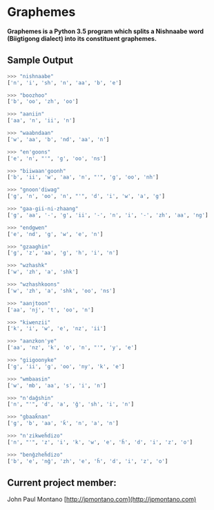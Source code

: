 # Graphemes

**Graphemes is a Python 3.5 program which splits a Nishnaabe word (Biigtigong dialect) into its constituent graphemes.**


## Sample Output

```python
>>> "nishnaabe"
['n', 'i', 'sh', 'n', 'aa', 'b', 'e']

>>> "boozhoo"
['b', 'oo', 'zh', 'oo']

>>> "aaniin"
['aa', 'n', 'ii', 'n']

>>> "waabndaan"
['w', 'aa', 'b', 'nd', 'aa', 'n']

>>> "en'goons"
['e', 'n', "'", 'g', 'oo', 'ns']

>>> "biiwaan'goonh"
['b', 'ii', 'w', 'aa', 'n', "'", 'g', 'oo', 'nh']

>>> "gnoon'diwag"
['g', 'n', 'oo', 'n', "'", 'd', 'i', 'w', 'a', 'g']

>>> "gaa-gii-ni-zhaang"
['g', 'aa', '-', 'g', 'ii', '-', 'n', 'i', '-', 'zh', 'aa', 'ng']

>>> "endgwen"
['e', 'nd', 'g', 'w', 'e', 'n']

>>> "gzaaghin"
['g', 'z', 'aa', 'g', 'h', 'i', 'n']

>>> "wzhashk"
['w', 'zh', 'a', 'shk']

>>> "wzhashkoons"
['w', 'zh', 'a', 'shk', 'oo', 'ns']

>>> "aanjtoon"
['aa', 'nj', 't', 'oo', 'n']

>>> "kiwenzii"
['k', 'i', 'w', 'e', 'nz', 'ii']

>>> "aanzkon'ye"
['aa', 'nz', 'k', 'o', 'n', "'", 'y', 'e']

>>> "giigoonyke"
['g', 'ii', 'g', 'oo', 'ny', 'k', 'e']

>>> "wmbaasin"
['w', 'mb', 'aa', 's', 'i', 'n']

>>> "n'daǧshin"
['n', "'", 'd', 'a', 'ǧ', 'sh', 'i', 'n']

>>> "gbaaǩnan"
['g', 'b', 'aa', 'ǩ', 'n', 'a', 'n']

>>> "n'zikweȟdizo"
['n', "'", 'z', 'i', 'k', 'w', 'e', 'ȟ', 'd', 'i', 'z', 'o']

>>> "benǧzheȟdizo"
['b', 'e', 'nǧ', 'zh', 'e', 'ȟ', 'd', 'i', 'z', 'o']
```



## Current project member:

John Paul Montano
[http://jpmontano.com](http://jpmontano.com)
